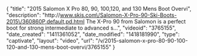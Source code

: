 {
    "title": "2015 Salomon X Pro 80, 90, 100,120, and 130 Mens Boot Overvi",
    "description": "http:\/\/www.skis.com\/Salomon-X-Pro-90-Ski-Boots-2015\/360860P,default,pd.html The X-Pro 90 from Salomon is a perfect boot for strong intermediate to advanced s...",
    "videoid": "3765155",
    "date_created": "1411361052",
    "date_modified": "1418181990",
    "type": "captivate",
    "layout": "video",
    "url": "\/v\/2015-salomon-x-pro-80-90-100-120-and-130-mens-boot-overvi\/3765155"
}